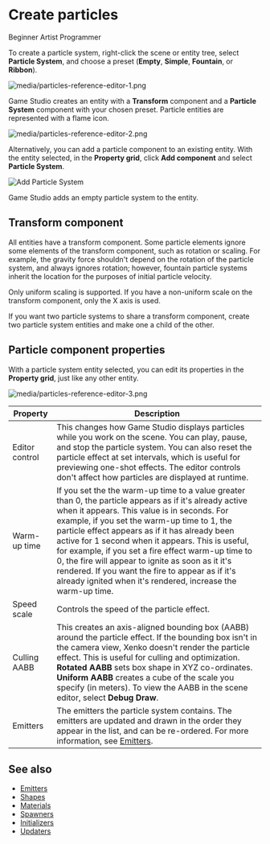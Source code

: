 # Create particles

<span class="label label-doc-level">Beginner</span>
<span class="label label-doc-audience">Artist</span>
<span class="label label-doc-audience">Programmer</span>

To create a particle system, right-click the scene or entity tree, select **Particle System**, and choose a preset (**Empty**, **Simple**, **Fountain**, or **Ribbon**).

![media/particles-reference-editor-1.png](media/particles-reference-editor-1.png)

Game Studio creates an entity with a **Transform** component and a **Particle System** component with your chosen preset. Particle entities are represented with a flame icon.

![media/particles-reference-editor-2.png](media/particles-reference-editor-2.png) 

Alternatively, you can add a particle component to an existing entity. With the entity selected, in the **Property grid**, click **Add component** and select **Particle System**.

![Add Particle System](tutorials/media/add-particle-system.png)

Game Studio adds an empty particle system to the entity.

## Transform component

All entities have a transform component. Some particle elements ignore some elements of the transform component, such as rotation or scaling. For example, the gravity force shouldn't depend on the rotation of the particle system, and always ignores rotation; however, fountain particle systems inherit the location for the purposes of initial particle velocity.

Only uniform scaling is supported. If you have a non-uniform scale on the transform component, only the X axis is used.

If you want two particle systems to share a transform component, create two particle system entities and make one a child of the other.

## Particle component properties

With a particle system entity selected, you can edit its properties in the **Property grid**, just like any other entity.

![media/particles-reference-editor-3.png](media/particles-reference-editor-3.png)

| Property         | Description |
| ---------------- | ------------------------------------------------------------------------------------------------------ |
| Editor control    | This changes how Game Studio displays particles while you work on the scene. You can play, pause, and stop the particle system. You can also reset the particle effect at set intervals, which is useful for previewing one-shot effects. The editor controls don't affect how particles are displayed at runtime.  |
| Warm-up time        | If you set the the warm-up time to a value greater than 0, the particle appears as if it's already active when it appears. This value is in seconds. For example, if you set the warm-up time to 1, the particle effect appears as if it has already been active for 1 second when it appears. This is useful, for example, if you set a fire effect warm-up time to 0, the fire will appear to ignite as soon as it it's rendered. If you want the fire to appear as if it's already ignited when it's rendered, increase the warm-up time.                                  |
| Speed scale          | Controls the speed of the particle effect.         |
| Culling AABB        | This creates an axis-aligned bounding box (AABB) around the particle effect. If the bounding box isn't in the camera view, Xenko doesn't render the particle effect. This is useful for culling and optimization. **Rotated AABB** sets box shape in XYZ co-ordinates. **Uniform AABB** creates a cube of the scale you specify (in meters). To view the AABB in the scene editor, select **Debug Draw**.                |
| Emitters          | The emitters the particle system contains. The emitters are updated and drawn in the order they appear in the list, and can be re-ordered. For more information, see [Emitters](emitters.md). |

## See also

* [Emitters](emitters.md)
* [Shapes](shapes.md)
* [Materials](materials.md)
* [Spawners](spawners.md)
* [Initializers](initializers.md)
* [Updaters](updaters.md)